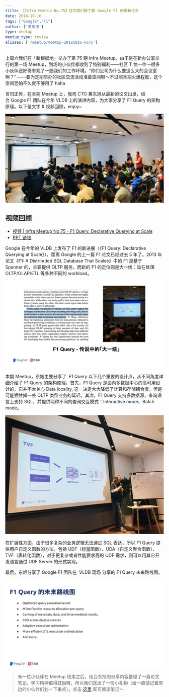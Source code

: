```yaml
---
title: 【Infra Meetup No.75】这次我们聊了聊 Google F1 的最新论文
date: 2018-10-16
tags: ["Google","F1"]
author: ['黄东旭']
type: meetup
meetup_type: review
aliases: ['/meetup/meetup-20181016-no75']
---
```



上周六我们在「新根据地」举办了第 75 期 Infra Meetup，由于是在新办公室举行的第一场 Meetup，到场的小伙伴都收到了特别福利——社区 T 恤一件～很多小伙伴还好奇参观了一圈我们的工作环境。“你们公司为什么要这么大的会议室啊？” ——要为定期举办的社区交流活动准备空间呀～不过照本期火爆程度，这个空间恐怕不久就不够用了 haha

言归正传，在本期 Meetup 上，我司 CTO 黄东旭从最新的论文出发，结合 Google F1 团队在今年 VLDB 上的演讲内容，为大家分享了 F1 Query 的架构原理。以下是文字 & 视频回顾，enjoy~ 

![](media/meetup-75-20181016/1.jpg)

## 视频回顾

- [视频 | Infra Meetup No.75 - F1 Query: Declarative Querying at Scale](https://www.bilibili.com/video/av38126687)
- [PPT 链接](https://eyun.baidu.com/s/3nwKJoox)

Google 在今年的 VLDB 上发布了 F1 的新进展（《F1 Query: Declarative Querying at Scale》），距离 Google 的上一篇 F1 论文已经过去 5 年了。2013 年论文《F1: A Distributed SQL Database That Scales》中的 F1 是基于 Spanner 的，主要提供 OLTP 服务，而新的 F1 的定位则是大一统：旨在处理 OLTP/OLAP/ETL 等多种不同的 workload。

![](media/meetup-75-20181016/2.png)

本期 Meetup，东旭主要分享了  F1 Query 以下几个重要的设计点，从不同角度详细介绍了 F1 Query 的架构原理。首先，F1 Query 是面向多数据中心的高可用设计的，它并不太关心 Data locality, 这一决定大大降低了计算和存储耦合度。但是可能牺牲掉一些 OLTP 类型业务的延迟。其次，F1 Query 支持多数据源，查询语言上支持 SQL，并提供两种不同的查询交互模式：Interactive mode、Batch mode。

![](media/meetup-75-20181016/3.jpg)

在扩展性方面，由于很多复杂的业务逻辑无法通过 SQL 表达，所以 F1 Query 提供用户自定义函数的方法，包括 UDF（标量函数）、UDA（自定义聚合函数）、TVF（表转化函数），对于更复杂或者性能要求高的 UDF 需求，则可以用其它开发语言通过 UDF Server 的形式实现。

最后，东旭分享了 Google F1 团队在  VLDB 现场 分享的 F1 Query 未来路线图。

![](media/meetup-75-20181016/4.jpg)


>有一位小伙伴在 Meetup 结束之后，结合东旭的分享内容整理了一篇论文笔记，学习精神值得鼓励呀，所以我们送出了一份小礼物（给一直惦记着周边的小伙伴们划一下重点）。点击 [这里](https://zhuanlan.zhihu.com/p/46709577) 即可阅读笔记～

